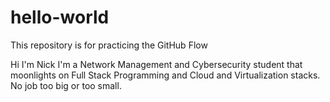 # hello-world
This repository is for practicing the GitHub Flow

Hi I'm Nick
I'm a Network Management and Cybersecurity student that moonlights on Full Stack Programming and Cloud and Virtualization stacks. No job too big or too small.
